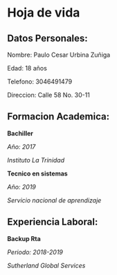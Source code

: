 # Hoja de vida  #

## Datos Personales:  ##

Nombre: Paulo Cesar Urbina Zuñiga

Edad: 18 años

Telefono: 3046491479

Direccion: Calle 58 No. 30-11

## Formacion Academica: ##

**Bachiller**

*Año: 2017*

*Instituto La Trinidad*


**Tecnico en sistemas**

*Año: 2019*

*Servicio nacional de aprendizaje*

## Experiencia Laboral: ##

**Backup Rta**

*Periodo: 2018-2019*

*Sutherland Global Services*